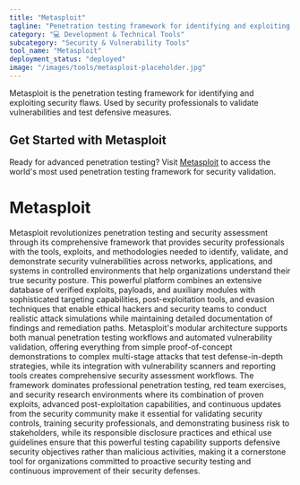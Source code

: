 ```yaml
---
title: "Metasploit"
tagline: "Penetration testing framework for identifying and exploiting security flaws"
category: "💻 Development & Technical Tools"
subcategory: "Security & Vulnerability Tools"
tool_name: "Metasploit"
deployment_status: "deployed"
image: "/images/tools/metasploit-placeholder.jpg"
---
```

Metasploit is the penetration testing framework for identifying and exploiting security flaws. Used by security professionals to validate vulnerabilities and test defensive measures.

## Get Started with Metasploit

Ready for advanced penetration testing? Visit [Metasploit](https://www.metasploit.com) to access the world's most used penetration testing framework for security validation.

# Metasploit

Metasploit revolutionizes penetration testing and security assessment through its comprehensive framework that provides security professionals with the tools, exploits, and methodologies needed to identify, validate, and demonstrate security vulnerabilities across networks, applications, and systems in controlled environments that help organizations understand their true security posture. This powerful platform combines an extensive database of verified exploits, payloads, and auxiliary modules with sophisticated targeting capabilities, post-exploitation tools, and evasion techniques that enable ethical hackers and security teams to conduct realistic attack simulations while maintaining detailed documentation of findings and remediation paths. Metasploit's modular architecture supports both manual penetration testing workflows and automated vulnerability validation, offering everything from simple proof-of-concept demonstrations to complex multi-stage attacks that test defense-in-depth strategies, while its integration with vulnerability scanners and reporting tools creates comprehensive security assessment workflows. The framework dominates professional penetration testing, red team exercises, and security research environments where its combination of proven exploits, advanced post-exploitation capabilities, and continuous updates from the security community make it essential for validating security controls, training security professionals, and demonstrating business risk to stakeholders, while its responsible disclosure practices and ethical use guidelines ensure that this powerful testing capability supports defensive security objectives rather than malicious activities, making it a cornerstone tool for organizations committed to proactive security testing and continuous improvement of their security defenses.